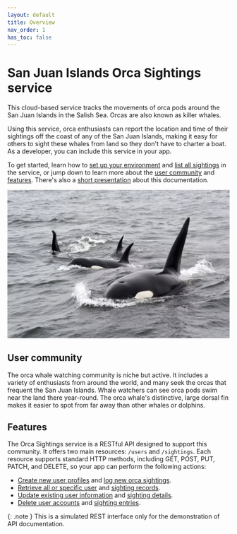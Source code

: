 ```yaml
---
layout: default
title: Overview
nav_order: 1
has_toc: false
---
```


# San Juan Islands Orca Sightings service

This cloud-based service tracks the movements of orca pods around the San Juan Islands in the Salish Sea. Orcas are also known as killer whales.

Using this service, orca enthusiasts can report the location and time of their sightings off the coast of any of the San Juan Islands, making it easy for others to sight these whales from land so they don't have to charter a boat. As a developer, you can include this service in your app.

To get started, learn how to [set up your environment](./tutorials/set-up-dev-env.md) and [list all sightings](./tutorials/quickstart.md) in the service, or jump down to learn more about the [user community](#user-community) and [features](#features). There's also a [short presentation](https://www.canva.com/design/DAGrHXdgxLU/XUMvjvBKm1j3Us_RgC1RfA/view?utm_content=DAGrHXdgxLU&utm_campaign=designshare&utm_medium=link2&utm_source=uniquelinks&utlId=h6cc8cd8d08) about this documentation.

![ Photo of orca whales](./images/orca-photo.png)

## User community

The orca whale watching community is niche but active. It includes a variety of enthusiasts from around the world, and many seek the orcas that frequent the San Juan Islands. Whale watchers can see orca pods swim near the land there year-round. The orca whale's distinctive, large dorsal fin makes it easier to spot from far away than other whales or dolphins.

## Features

The Orca Sightings service is a RESTful API designed to support this community. It offers two main resources: `/users` and `/sightings`. Each resource supports standard HTTP methods, including GET, POST, PUT, PATCH, and DELETE, so your app can perform the following actions:

- [Create new user profiles](./tutorials/add-user.md) and [log new orca sightings](./tutorials/add-sighting.md).
- [Retrieve all or specific user](./tutorials/list-users.md) and [sighting records](./tutorials/quickstart.md).
- [Update existing user information](./tutorials/update-user.md) and [sighting details](./tutorials/update-sighting.md).
- [Delete user accounts](./tutorials/delete-user.md) and [sighting entries](./tutorials/delete-sighting.md).

{: .note }
This is a simulated REST interface only for the demonstration of API documentation.
